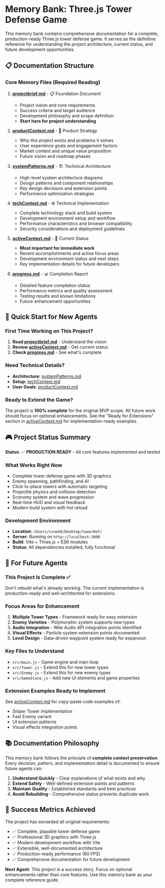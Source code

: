 # Memory Bank: Three.js Tower Defense Game

This memory bank contains comprehensive documentation for a complete, production-ready Three.js tower defense game. It serves as the definitive reference for understanding the project architecture, current status, and future development opportunities.

## 📋 Documentation Structure

### Core Memory Files (Required Reading)

1. **[projectbrief.md](./projectbrief.md)** - 📋 Foundation Document
   - Project vision and core requirements
   - Success criteria and target audience
   - Development philosophy and scope definition
   - **Start here for project understanding**

2. **[productContext.md](./productContext.md)** - 🎯 Product Strategy
   - Why this project exists and problems it solves
   - User experience goals and engagement factors
   - Market context and unique value proposition
   - Future vision and roadmap phases

3. **[systemPatterns.md](./systemPatterns.md)** - 🏗️ Technical Architecture
   - High-level system architecture diagrams
   - Design patterns and component relationships
   - Key design decisions and extension points
   - Performance optimization strategies

4. **[techContext.md](./techContext.md)** - ⚙️ Technical Implementation
   - Complete technology stack and build system
   - Development environment setup and workflow
   - Performance characteristics and browser compatibility
   - Security considerations and deployment guidelines

5. **[activeContext.md](./activeContext.md)** - 🎯 Current Status
   - **Most important for immediate work**
   - Recent accomplishments and active focus areas
   - Development environment status and next steps
   - Key implementation details for future developers

6. **[progress.md](./progress.md)** - 📊 Completion Report
   - Detailed feature completion status
   - Performance metrics and quality assessment
   - Testing results and known limitations
   - Future enhancement opportunities

## 🚀 Quick Start for New Agents

### First Time Working on This Project?
1. **Read [projectbrief.md](./projectbrief.md)** - Understand the vision
2. **Review [activeContext.md](./activeContext.md)** - Get current status
3. **Check [progress.md](./progress.md)** - See what's complete

### Need Technical Details?
- **Architecture**: [systemPatterns.md](./systemPatterns.md)
- **Setup**: [techContext.md](./techContext.md)
- **User Goals**: [productContext.md](./productContext.md)

### Ready to Extend the Game?
The project is **100% complete** for the original MVP scope. All future work should focus on optional enhancements. See the "Ready for Extensions" section in [activeContext.md](./activeContext.md) for implementation-ready examples.

## 🎮 Project Status Summary

**Status**: ✅ **PRODUCTION READY** - All core features implemented and tested

### What Works Right Now
- Complete tower defense game with 3D graphics
- Enemy spawning, pathfinding, and AI
- Click-to-place towers with automatic targeting
- Projectile physics and collision detection
- Economy system and wave progression
- Real-time HUD and visual feedback
- Modern build system with hot reload

### Development Environment
- **Location**: `/Users/sinedd/Desktop/towerDef/`
- **Server**: Running on `http://localhost:3000`
- **Build**: Vite + Three.js + ES6 modules
- **Status**: All dependencies installed, fully functional

## 🎯 For Future Agents

### This Project Is Complete ✅
Don't rebuild what's already working. The current implementation is production-ready and well-architected for extensions.

### Focus Areas for Enhancement
1. **Multiple Tower Types** - Framework ready for easy extension
2. **Enemy Varieties** - Polymorphic system supports new types
3. **Audio Integration** - Web Audio API integration points identified
4. **Visual Effects** - Particle system extension points documented
5. **Level Design** - Data-driven waypoint system ready for expansion

### Key Files to Understand
- `src/main.js` - Game engine and main loop
- `src/Tower.js` - Extend this for new tower types
- `src/Enemy.js` - Extend this for new enemy types
- `src/GameState.js` - Add new UI elements and game properties

### Extension Examples Ready to Implement
See [activeContext.md](./activeContext.md) for copy-paste code examples of:
- Sniper Tower implementation
- Fast Enemy variant
- UI extension patterns
- Visual effects integration points

## 📚 Documentation Philosophy

This memory bank follows the principle of **complete context preservation**. Every decision, pattern, and implementation detail is documented to ensure future agents can:

1. **Understand Quickly** - Clear explanations of what exists and why
2. **Extend Safely** - Well-defined extension points and patterns
3. **Maintain Quality** - Established standards and best practices
4. **Avoid Rebuilding** - Comprehensive status prevents duplicate work

## 🎉 Success Metrics Achieved

The project has exceeded all original requirements:
- ✅ Complete, playable tower defense game
- ✅ Professional 3D graphics with Three.js
- ✅ Modern development workflow with Vite
- ✅ Extensible, well-documented architecture
- ✅ Production-ready performance (60 FPS)
- ✅ Comprehensive documentation for future development

**Next Agent**: This project is a success story. Focus on optional enhancements rather than core features. Use this memory bank as your complete reference guide. 